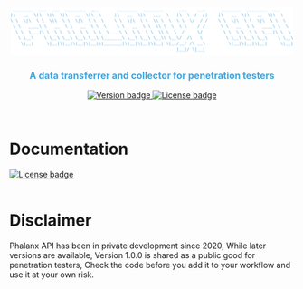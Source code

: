 <div align="center">
  <a href="https://github.com/ahzsec/phalanx-api">
    <img src="preview/logo.png" alt="Phalanx API Logo" width="500">
  </a>
  <h3 align="center" style="color:#45a5da;">A data transferrer and collector for penetration testers</h3>

  <p align="center">
    <a href="https://github.com/ahzsec/phalanx-api">
        <img src="https://img.shields.io/badge/Version-1.0.0-45a5da" alt="Version badge" width="75">
    </a>
    <a href="https://github.com/ahzsec/phalanx-api/blob/main/LICENSE.md">
        <img src="https://img.shields.io/badge/License-MIT-45a5da" alt="License badge" width="75">
    </a>
  </p>
</div>
</br>

# Documentation
<a href="https://github.com/ahzsec/phalanx-api/blob/master/DOCUMENTATION.md">
    <img src="https://img.shields.io/badge/Explore%20the%20docs%20%C2%BB-blue" alt="License badge" width="120">
</a>
</br>
</br>


# Disclaimer
Phalanx API has been in private development since 2020, While later versions are available, Version 1.0.0 is shared as a public good for penetration testers, Check the code before you add it to your workflow and use it at your own risk.